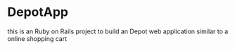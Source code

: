 DepotApp
========

this is an Ruby on Rails project to build an Depot web application similar to a online shopping cart
